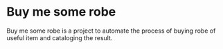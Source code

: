 # Buy me some robe
Buy me some robe is a project to automate the process of buying robe of useful item and cataloging the result.
